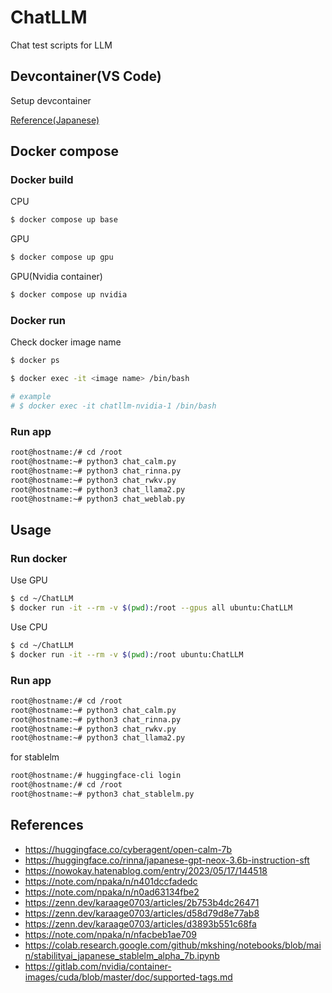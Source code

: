 # ChatLLM
Chat test scripts for LLM

## Devcontainer(VS Code)

Setup devcontainer

[Reference(Japanese)](https://zenn.dev/karaage0703/books/80b6999d429abc8051bb/viewer/6ebae8)

## Docker compose

### Docker build
CPU

```sh
$ docker compose up base
```

GPU

```sh
$ docker compose up gpu
```

GPU(Nvidia container)

```sh
$ docker compose up nvidia
```
### Docker run

Check docker image name

```sh
$ docker ps
```

```sh
$ docker exec -it <image name> /bin/bash

# example
# $ docker exec -it chatllm-nvidia-1 /bin/bash
```

### Run app

```sh
root@hostname:/# cd /root
root@hostname:~# python3 chat_calm.py
root@hostname:~# python3 chat_rinna.py
root@hostname:~# python3 chat_rwkv.py
root@hostname:~# python3 chat_llama2.py
root@hostname:~# python3 chat_weblab.py
```


## Usage

### Run docker

Use GPU

```sh
$ cd ~/ChatLLM
$ docker run -it --rm -v $(pwd):/root --gpus all ubuntu:ChatLLM
```

Use CPU

```sh
$ cd ~/ChatLLM
$ docker run -it --rm -v $(pwd):/root ubuntu:ChatLLM
```

### Run app

```sh
root@hostname:/# cd /root
root@hostname:~# python3 chat_calm.py
root@hostname:~# python3 chat_rinna.py
root@hostname:~# python3 chat_rwkv.py
root@hostname:~# python3 chat_llama2.py
```

for stablelm

```sh
root@hostname:/# huggingface-cli login
root@hostname:/# cd /root
root@hostname:~# python3 chat_stablelm.py
```

## References
- https://huggingface.co/cyberagent/open-calm-7b
- https://huggingface.co/rinna/japanese-gpt-neox-3.6b-instruction-sft
- https://nowokay.hatenablog.com/entry/2023/05/17/144518
- https://note.com/npaka/n/n401dccfadedc
- https://note.com/npaka/n/n0ad63134fbe2
- https://zenn.dev/karaage0703/articles/2b753b4dc26471
- https://zenn.dev/karaage0703/articles/d58d79d8e77ab8
- https://zenn.dev/karaage0703/articles/d3893b551c68fa
- https://note.com/npaka/n/nfacbeb1ae709
- https://colab.research.google.com/github/mkshing/notebooks/blob/main/stabilityai_japanese_stablelm_alpha_7b.ipynb
- https://gitlab.com/nvidia/container-images/cuda/blob/master/doc/supported-tags.md